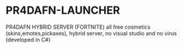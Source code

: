 # PR4DAFN-LAUNCHER
PR4DAFN HYBRID SERVER (FORTNITE)  all free cosmetics (skins,emotes,pickaxes), hybrid server, no visual studio and no virus (developed in C#) 
